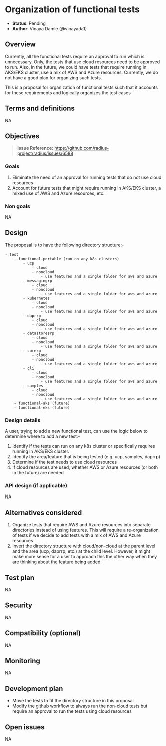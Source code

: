 # Organization of functional tests

* **Status**: Pending
* **Author**: Vinaya Damle (@vinayada1)

## Overview

Currently, all the functional tests require an approval to run which is unnecessary. Only, the tests that use cloud resources need to be approved to run. Also, in the future, we could have tests that require running in AKS/EKS cluster, use a mix of AWS and Azure resources. Currently, we do not have a good plan for organizing such tests.

This is a proposal for organization of functional tests such that it accounts for these requirements and logically organizes the test cases

## Terms and definitions

NA

## Objectives

> **Issue Reference:** https://github.com/radius-project/radius/issues/6588

### Goals

1. Eliminate the need of an approval for running tests that do not use cloud resources
2. Account for future tests that might require running in AKS/EKS cluster, a mixed use of AWS and Azure resources, etc.

### Non goals

NA


## Design

The proposal is to have the following directory structure:-
```
- test
    - functional-portable (run on any k8s clusters)
        - ucp
            - cloud
            - noncloud		
                - use features and a single folder for aws and azure
        - messagingrp
            - cloud
            - noncloud		
                - use features and a single folder for aws and azure
        - kubernetes
            - cloud
            - noncloud		
                - use features and a single folder for aws and azure
        - daprrp
            - cloud
            - noncloud		
                - use features and a single folder for aws and azure
        - datastoresrp
            - cloud
            - noncloud		
                - use features and a single folder for aws and azure
        - corerp
            - cloud
            - noncloud		
                - use features and a single folder for aws and azure
        - cli
            - cloud
            - noncloud		
                - use features and a single folder for aws and azure
        - samples
            - cloud
            - noncloud		
                - use features and a single folder for aws and azure
    - functional-aks (future)
    - functional-eks (future)
```

### Design details


A user, trying to add a new functional test, can use the logic below to determine where to add a new test:-
1. Identify if the tests can run on any k8s cluster or specifically requires running in AKS/EKS cluster.
2. Identify the area/feature that is being tested (e.g. ucp, samples, daprrp)
3. Determine if the test needs to use cloud resources
4. If cloud resources are used, whether AWS or Azure resources (or both in the future) are needed

### API design (if applicable)

NA

## Alternatives considered

1. Organize tests that require AWS and Azure resources into separate directories instead of using features. This will require a re-organization of tests if we decide to add tests with a mix of AWS and Azure resources
2. Invert the directory structure with cloud/non-cloud at the parent level and the area (ucp, daprrp, etc.) at the child level. However, it might make more sense for a user to approach this the other way when they are thinking about the feature being added.

## Test plan

NA

## Security

NA

## Compatibility (optional)

NA

## Monitoring

NA

## Development plan

- Move the tests to fit the directory structure in this proposal
- Modify the github workflow to always run the non-cloud tests but require an approval to run the tests using cloud resources

## Open issues

NA